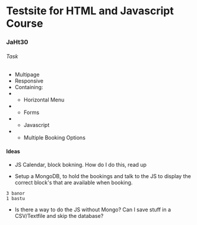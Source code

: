# Testsite for HTML and Javascript Course
### JaHt30

###### Task
- Multipage
- Responsive
- Containing:
- - Horizontal Menu
- - Forms
- - Javascript
- - Multiple Booking Options

#### Ideas
* JS Calendar, block bokning.
How do I do this, read up


* Setup a MongoDB, to hold the bookings
and talk to the JS to display the correct
block's that are available when booking.

```
3 banor
1 bastu
```

* Is there a way to do the JS without Mongo?
Can I save stuff in a CSV/Textfile and
skip the database?